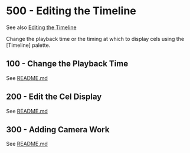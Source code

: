 # 500 - Editing the Timeline

See also [Editing the Timeline](https://tips.clip-studio.com/en-us/articles/529)

Change the playback time or the timing at which to display cels using the [Timeline] palette.

## 100 - Change the Playback Time

See [README.md](./100/README.md)

## 200 - Edit the Cel Display

See [README.md](./200/README.md)

## 300 - Adding Camera Work

See [README.md](./300/README.md)

